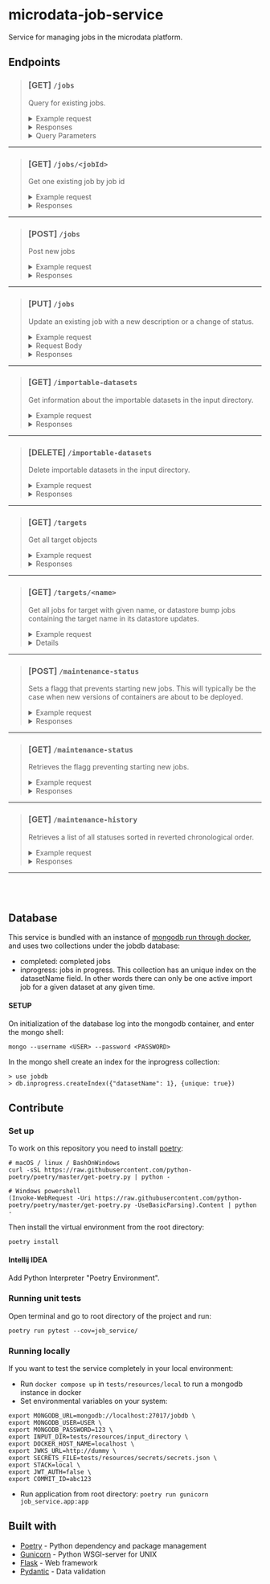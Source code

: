 # microdata-job-service
Service for managing jobs in the microdata platform.


## Endpoints

> ### **[GET]** `/jobs`
>Query for existing jobs.
><details>
>  <summary>Example request</summary>
>  
>  ```curl <url>/jobs?status=queued&operation=ADD,REMOVE```
></details>
><details>
>  <summary>Responses</summary>
>
>  | status | json                                   |
>  |--------|----------------------------------------|
>  |   200  |```[{...}, {...}]```                    |
>  |   400  |```{"message": "<Error message>"}```    |
>  |   500  |```{"message": "<Error message>"}```    |
>
></details>
><details>
>  <summary>Query Parameters</summary>
>
>  * **status** - filter on job status
>  * **operation[]** - filter on job operation
>  * **ignoreCompleted** - ignore completed jobs True | False
></details>
_____
> ### **[GET]** `/jobs/<jobId>`
>Get one existing job by job id
><details>
>  <summary>Example request</summary>
>  
>  ```curl <url>/jobs/123```
></details>
><details>
>  <summary>Responses</summary>
>
>  | status | json                                   |
>  |--------|----------------------------------------|
>  |   200  |```{"message": "OK"}```                 |
>  |   400  |```{"message": "<Error message>"}```    |
>  |   500  |```{"message": "<Error message>"}```    |
>
></details>
_____
> ### **[POST]** `/jobs`
>Post new jobs
><details>
>  <summary>Example request</summary>
>  
>  ```curl -X POST <url>/jobs -d '{"jobs": [{...}, {...}]}'```
></details>
><details>
>  <summary>Responses</summary>
>
>  | status | json                                                                                        |
>  |--------|---------------------------------------------------------------------------------------------|
>  |   200  |```[{"job_id": "123-123-123", status": "CREATED", "msg": "OK"}, {"status": "FAILED", "msg": "Missing operation"}]``` |
>  |   400  |```{"message": "<Error message>"}```                                                         |
>  |   500  |```{"message": "<Error message>"}```                                                         |
>
></details>
_____
> ### **[PUT]** `/jobs`
>Update an existing job with a new description or a change of status.
><details>
>  <summary>Example request</summary>
>  
>  ```curl -X PUT <url>/jobs -d '{"status": "failed", "log": "Unexpected failure"}'```
></details>
><details>
>  <summary>Request Body</summary>
>  Must include either description or status
>
>  * **description** - Job description
>  * **status** - Updated job status
>  * **log** - Optional log describing update (Optional)
></details>
><details>
>  <summary>Responses</summary>
>
>  | status | json                                   |
>  |--------|----------------------------------------|
>  |   200  |```{"message": "OK"}```                 |
>  |   400  |```{"message": "<Error message>"}```    |
>  |   500  |```{"message": "<Error message>"}```    |
>
></details>
_____
> ### **[GET]** `/importable-datasets`
>Get information about the importable datasets in the input directory.
><details>
>  <summary>Example request</summary>
>  
>  ```curl -X GET <url>/importable-datasets```
></details>
><details>
>  <summary>Responses</summary>
>
>  | status | json                                                                              |
>  |--------|-----------------------------------------------------------------------------------|
>  |   200  |```[{"datasetName": "MY_DATASET", "hasMetadata": false, "hasData": true}, ...]```  |
>  |   400  |```{"message": "<Error message>"}```                                               |
>  |   500  |```{"message": "<Error message>"}```                                               |
>
></details>
_____

> ### **[DELETE]** `/importable-datasets`
>Delete importable datasets in the input directory.
><details>
>  <summary>Example request</summary>
>  
>  ```curl -X DELETE <url>/importable-datasets/<dataset_name>```
></details>
><details>
>  <summary>Responses</summary>
>
>  | status | json                                                                              |
>  |--------|-----------------------------------------------------------------------------------|
>  |   200  |```{"message": "OK, <dataset_name> deleted"}```
>  |   400  |```{"message": "<Error message>"}```                                               |
>  |   500  |```{"message": "<Error message>"}```                                               |
>
></details>
_____

> ### **[GET]** `/targets`
>Get all target objects
><details>
>  <summary>Example request</summary>
>  
>  ```curl -X GET <url>/targets```
></details>
><details>
>  <summary>Responses</summary>
>
>  | status | json                                                                                        |
>  |--------|---------------------------------------------------------------------------------------------|
>  |   200  |```[...targets]``` |
>  |   400  |```{"message": "<Error message>"}```                                                         |
>  |   500  |```{"message": "<Error message>"}```                                                         |
>
></details>
_____
> ### **[GET]** `/targets/<name>`
>Get all jobs for target with given name, or datastore bump jobs containing the target name
> in its datastore updates.
><details>
>  <summary>Example request</summary>
>  
>  ```curl -X GET <url>/targets/<name>/jobs```
></details>
><details>
_____
> ### **[POST]** `/maintenance-status`
> Sets a flagg that prevents starting new jobs. 
> This will typically be the case when new versions of containers are about to be deployed.
><details>
>  <summary>Example request</summary>
>
>  ```curl -X POST <url>/maintenance-status -d '{"msg": "We need to upgrade", "pause": 1}'```
></details>
></details>
><details>
>  <summary>Responses</summary>
>
>  | status | json                                                                                        |
>  |--------|---------------------------------------------------------------------------------------------|
>  |   200  ||
>  |   400  |```{"message": "<Error message>"}```                                                         |
>  |   500  |```{"message": "<Error message>"}```                                                         |
>
></details>
_____
> ### **[GET]** `/maintenance-status`
> Retrieves the flagg preventing starting new jobs.
><details>
>  <summary>Example request</summary>
>
>  ```curl -X GET <url>/maintenance-status```
></details>
></details>
><details>
>  <summary>Responses</summary>
>
>  | status | json                                                                                        |
>  |--------|---------------------------------------------------------------------------------------------|
>  |   200  | |
>  |   400  |```{"message": "<Error message>"}```                                                         |
>  |   500  |```{"message": "<Error message>"}```                                                         |
>
></details>
_____
> ### **[GET]** `/maintenance-history`
> Retrieves a list of all statuses sorted in reverted chronological order. 
><details>
>  <summary>Example request</summary>
>
>  ```curl -X GET <url>/maintenance-history```
></details>
><details>
>  <summary>Responses</summary>
>
>  | status | json                                                                                        |
>  |--------|---------------------------------------------------------------------------------------------|
>  |   200  | |
>  |   400  |```{"message": "<Error message>"}```                                                         |
>  |   500  |```{"message": "<Error message>"}```                                                         |
>
></details>
_____
</br>
</br>

## Database
This service is bundled with an instance of [mongodb run through docker](https://hub.docker.com/_/mongo), and uses two collections under the jobdb database:
* completed: completed jobs
* inprogress: jobs in progress. This collection has an unique index on the datasetName field. In other words there can only be one active import job for a given dataset at any given time.

#### SETUP
On initialization of the database log into the mongodb container, and enter the mongo shell:

```mongo --username <USER> --password <PASSWORD> ```

In the mongo shell create an index for the inprogress collection:
```
> use jobdb
> db.inprogress.createIndex({"datasetName": 1}, {unique: true})
```
## Contribute

### Set up
To work on this repository you need to install [poetry](https://python-poetry.org/docs/):
```
# macOS / linux / BashOnWindows
curl -sSL https://raw.githubusercontent.com/python-poetry/poetry/master/get-poetry.py | python -

# Windows powershell
(Invoke-WebRequest -Uri https://raw.githubusercontent.com/python-poetry/poetry/master/get-poetry.py -UseBasicParsing).Content | python -
```
Then install the virtual environment from the root directory:
```
poetry install
```


#### Intellij IDEA
Add Python Interpreter "Poetry Environment".


### Running unit tests
Open terminal and go to root directory of the project and run:
````
poetry run pytest --cov=job_service/
````

### Running locally
If you want to test the service completely in your local environment:
* Run `docker compose up` in `tests/resources/local` to run a mongodb instance in docker
* Set environmental variables on your system:
```
export MONGODB_URL=mongodb://localhost:27017/jobdb \
export MONGODB_USER=USER \
export MONGODB_PASSWORD=123 \
export INPUT_DIR=tests/resources/input_directory \
export DOCKER_HOST_NAME=localhost \
export JWKS_URL=http://dummy \
export SECRETS_FILE=tests/resources/secrets/secrets.json \
export STACK=local \
export JWT_AUTH=false \
export COMMIT_ID=abc123
```
* Run application from root directory: ```poetry run gunicorn job_service.app:app```

## Built with
* [Poetry](https://python-poetry.org/) - Python dependency and package management
* [Gunicorn](https://gunicorn.org/) - Python WSGI-server for UNIX
* [Flask](https://flask.palletsprojects.com) - Web framework
* [Pydantic](https://pydantic-docs.helpmanual.io/) - Data validation


